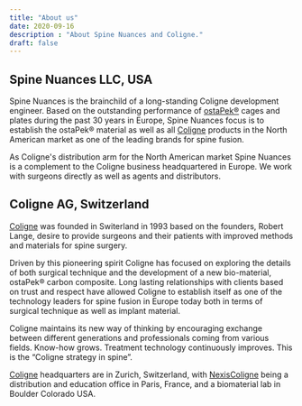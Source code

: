 ```yaml
---
title: "About us"
date: 2020-09-16
description : "About Spine Nuances and Coligne."
draft: false
---
```


## Spine Nuances LLC, USA

Spine Nuances is the brainchild of a long-standing Coligne development engineer. Based on the outstanding performance of [ostaPek®](https://spinenuances.com/ostapek) cages and plates during the past 30 years in Europe, 
Spine Nuances focus is to establish the ostaPek® material as well as all [Coligne](http://www.coligne.com/international/home.html) products in the North American market as one of the leading brands 
for spine fusion. 

As Coligne's distribution arm for the North American market Spine Nuances is a complement to the Coligne business headquartered in Europe. 
We work with surgeons directly as well as agents and distributors. 

## Coligne AG, Switzerland

[Coligne](http://www.coligne.com/international/home.html) was founded in Switerland in 1993 based on the founders, Robert Lange, desire to provide surgeons and their patients with improved methods and materials for spine surgery. 

Driven by this pioneering spirit Coligne has focused on exploring the details of both surgical technique and the development of a new bio-material, ostaPek® carbon composite. 
Long lasting relationships with clients based on trust and respect have allowed Coligne to establish itself as one of the technology leaders for 
spine fusion in Europe today both in terms of surgical technique as well as implant material. 

<!-- [Coligne](http://www.coligne.com/international/home.html) maintains its new way of thinking and strategy that biomaterials are required to build higher performance implant systems for more complete surgery, yet with less trauma to the patient. 
Working closely with the spine community and introducing broad expertise into a functioning group, Coligne spine implant systems continue to be made simpler to employ, yet more effective in treatment.  -->
Coligne maintains its new way of thinking by encouraging exchange between different generations and professionals coming from various fields.
Know-how grows. Treatment technology continuously improves. This is the “Coligne strategy in spine”.

[Coligne](http://www.coligne.com/international/home.html) headquarters are in Zurich, Switzerland, with [NexisColigne](https://nexiscoligne.fr/en/home-en/) being a distribution and education office in Paris, France, and a biomaterial lab in Boulder Colorado USA.
 
